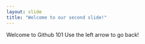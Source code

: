```yaml
---
layout: slide
title: "Welcome to our second slide!"
---
```

Welcome to Github 101 
Use the left arrow to go back!
